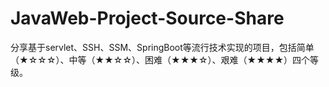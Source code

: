# JavaWeb-Project-Source-Share
分享基于servlet、SSH、SSM、SpringBoot等流行技术实现的项目，包括简单（★☆☆☆）、中等（★★☆☆）、困难（★★★☆）、艰难（★★★★）四个等级。
